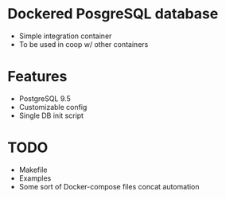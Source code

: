 # Dockered PosgreSQL database

* Simple integration container
* To be used in coop w/ other containers

# Features

* PostgreSQL 9.5
* Customizable config
* Single DB init script

# TODO

* Makefile
* Examples
* Some sort of Docker-compose files concat automation
